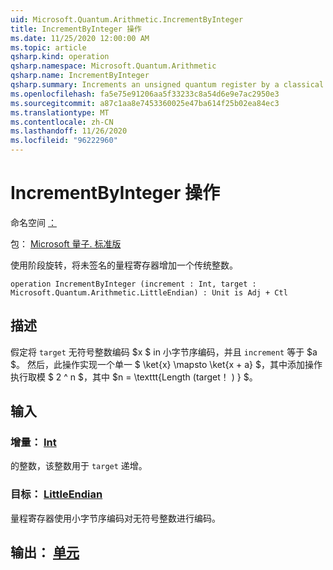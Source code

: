 ```yaml
---
uid: Microsoft.Quantum.Arithmetic.IncrementByInteger
title: IncrementByInteger 操作
ms.date: 11/25/2020 12:00:00 AM
ms.topic: article
qsharp.kind: operation
qsharp.namespace: Microsoft.Quantum.Arithmetic
qsharp.name: IncrementByInteger
qsharp.summary: Increments an unsigned quantum register by a classical integer, using phase rotations.
ms.openlocfilehash: fa5e75e91206aa5f33233c8a54d6e9e7ac2950e3
ms.sourcegitcommit: a87c1aa8e7453360025e47ba614f25b02ea84ec3
ms.translationtype: MT
ms.contentlocale: zh-CN
ms.lasthandoff: 11/26/2020
ms.locfileid: "96222960"
---
```

# <a name="incrementbyinteger-operation"></a>IncrementByInteger 操作

命名空间 [：](xref:Microsoft.Quantum.Arithmetic)

包： [Microsoft 量子. 标准版](https://nuget.org/packages/Microsoft.Quantum.Standard)


使用阶段旋转，将未签名的量程寄存器增加一个传统整数。

```qsharp
operation IncrementByInteger (increment : Int, target : Microsoft.Quantum.Arithmetic.LittleEndian) : Unit is Adj + Ctl
```


## <a name="description"></a>描述

假定将 `target` 无符号整数编码 $x $ in 小字节序编码，并且 `increment` 等于 $a $。
然后，此操作实现一个单一 $ \ket{x} \mapsto \ket{x + a} $，其中添加操作执行取模 $ 2 ^ n $，其中 $n = \texttt{Length (target！ ) } $。

## <a name="input"></a>输入

### <a name="increment--int"></a>增量： [Int](xref:microsoft.quantum.lang-ref.int)

的整数，该整数用于 `target` 递增。


### <a name="target--littleendian"></a>目标： [LittleEndian](xref:Microsoft.Quantum.Arithmetic.LittleEndian)

量程寄存器使用小字节序编码对无符号整数进行编码。



## <a name="output--unit"></a>输出： [单元](xref:microsoft.quantum.lang-ref.unit)

